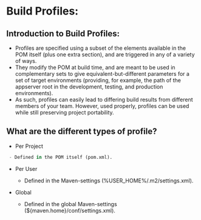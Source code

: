 # Build Profiles:
## Introduction to Build Profiles:
+  Profiles are specified using a subset of the elements available in the POM itself (plus one extra section), and are triggered in any of a variety of ways.
+  They modify the POM at build time, and are meant to be used in complementary sets to give equivalent-but-different parameters for a set of target environments (providing, for example, the path of the appserver root in the development, testing, and production environments).
+  As such, profiles can easily lead to differing build results from different members of your team. However, used properly, profiles can be used while still preserving project portability. 

## What are the different types of profile? 
+ Per Project
 ```python
  - Defined in the POM itself (pom.xml).
 ```
 
+ Per User
  - Defined in the Maven-settings (%USER_HOME%/.m2/settings.xml).

+ Global
  - Defined in the global Maven-settings (${maven.home}/conf/settings.xml).



